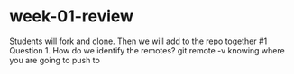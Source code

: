 # week-01-review
Students will fork and clone. Then we will add to the repo together
#1 Question 1. How do we identify the remotes?
git remote -v
knowing where you are going to push to 

